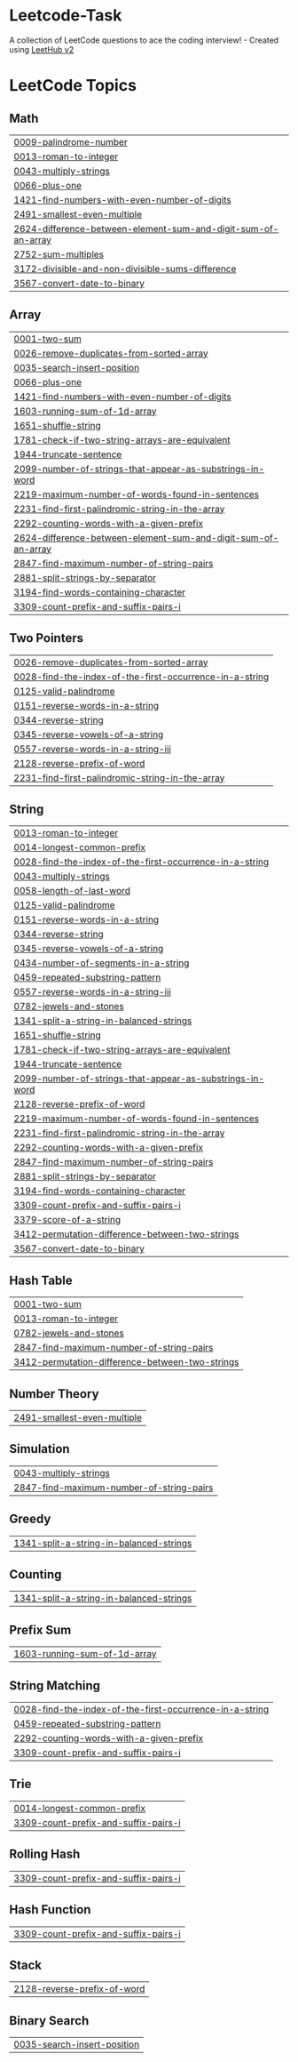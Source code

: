 # Leetcode-Task
A collection of LeetCode questions to ace the coding interview! - Created using [LeetHub v2](https://github.com/arunbhardwaj/LeetHub-2.0)

<!---LeetCode Topics Start-->
# LeetCode Topics
## Math
|  |
| ------- |
| [0009-palindrome-number](https://github.com/ZEENATH-964/Leetcode-Task/tree/master/0009-palindrome-number) |
| [0013-roman-to-integer](https://github.com/ZEENATH-964/Leetcode-Task/tree/master/0013-roman-to-integer) |
| [0043-multiply-strings](https://github.com/ZEENATH-964/Leetcode-Task/tree/master/0043-multiply-strings) |
| [0066-plus-one](https://github.com/ZEENATH-964/Leetcode-Task/tree/master/0066-plus-one) |
| [1421-find-numbers-with-even-number-of-digits](https://github.com/ZEENATH-964/Leetcode-Task/tree/master/1421-find-numbers-with-even-number-of-digits) |
| [2491-smallest-even-multiple](https://github.com/ZEENATH-964/Leetcode-Task/tree/master/2491-smallest-even-multiple) |
| [2624-difference-between-element-sum-and-digit-sum-of-an-array](https://github.com/ZEENATH-964/Leetcode-Task/tree/master/2624-difference-between-element-sum-and-digit-sum-of-an-array) |
| [2752-sum-multiples](https://github.com/ZEENATH-964/Leetcode-Task/tree/master/2752-sum-multiples) |
| [3172-divisible-and-non-divisible-sums-difference](https://github.com/ZEENATH-964/Leetcode-Task/tree/master/3172-divisible-and-non-divisible-sums-difference) |
| [3567-convert-date-to-binary](https://github.com/ZEENATH-964/Leetcode-Task/tree/master/3567-convert-date-to-binary) |
## Array
|  |
| ------- |
| [0001-two-sum](https://github.com/ZEENATH-964/Leetcode-Task/tree/master/0001-two-sum) |
| [0026-remove-duplicates-from-sorted-array](https://github.com/ZEENATH-964/Leetcode-Task/tree/master/0026-remove-duplicates-from-sorted-array) |
| [0035-search-insert-position](https://github.com/ZEENATH-964/Leetcode-Task/tree/master/0035-search-insert-position) |
| [0066-plus-one](https://github.com/ZEENATH-964/Leetcode-Task/tree/master/0066-plus-one) |
| [1421-find-numbers-with-even-number-of-digits](https://github.com/ZEENATH-964/Leetcode-Task/tree/master/1421-find-numbers-with-even-number-of-digits) |
| [1603-running-sum-of-1d-array](https://github.com/ZEENATH-964/Leetcode-Task/tree/master/1603-running-sum-of-1d-array) |
| [1651-shuffle-string](https://github.com/ZEENATH-964/Leetcode-Task/tree/master/1651-shuffle-string) |
| [1781-check-if-two-string-arrays-are-equivalent](https://github.com/ZEENATH-964/Leetcode-Task/tree/master/1781-check-if-two-string-arrays-are-equivalent) |
| [1944-truncate-sentence](https://github.com/ZEENATH-964/Leetcode-Task/tree/master/1944-truncate-sentence) |
| [2099-number-of-strings-that-appear-as-substrings-in-word](https://github.com/ZEENATH-964/Leetcode-Task/tree/master/2099-number-of-strings-that-appear-as-substrings-in-word) |
| [2219-maximum-number-of-words-found-in-sentences](https://github.com/ZEENATH-964/Leetcode-Task/tree/master/2219-maximum-number-of-words-found-in-sentences) |
| [2231-find-first-palindromic-string-in-the-array](https://github.com/ZEENATH-964/Leetcode-Task/tree/master/2231-find-first-palindromic-string-in-the-array) |
| [2292-counting-words-with-a-given-prefix](https://github.com/ZEENATH-964/Leetcode-Task/tree/master/2292-counting-words-with-a-given-prefix) |
| [2624-difference-between-element-sum-and-digit-sum-of-an-array](https://github.com/ZEENATH-964/Leetcode-Task/tree/master/2624-difference-between-element-sum-and-digit-sum-of-an-array) |
| [2847-find-maximum-number-of-string-pairs](https://github.com/ZEENATH-964/Leetcode-Task/tree/master/2847-find-maximum-number-of-string-pairs) |
| [2881-split-strings-by-separator](https://github.com/ZEENATH-964/Leetcode-Task/tree/master/2881-split-strings-by-separator) |
| [3194-find-words-containing-character](https://github.com/ZEENATH-964/Leetcode-Task/tree/master/3194-find-words-containing-character) |
| [3309-count-prefix-and-suffix-pairs-i](https://github.com/ZEENATH-964/Leetcode-Task/tree/master/3309-count-prefix-and-suffix-pairs-i) |
## Two Pointers
|  |
| ------- |
| [0026-remove-duplicates-from-sorted-array](https://github.com/ZEENATH-964/Leetcode-Task/tree/master/0026-remove-duplicates-from-sorted-array) |
| [0028-find-the-index-of-the-first-occurrence-in-a-string](https://github.com/ZEENATH-964/Leetcode-Task/tree/master/0028-find-the-index-of-the-first-occurrence-in-a-string) |
| [0125-valid-palindrome](https://github.com/ZEENATH-964/Leetcode-Task/tree/master/0125-valid-palindrome) |
| [0151-reverse-words-in-a-string](https://github.com/ZEENATH-964/Leetcode-Task/tree/master/0151-reverse-words-in-a-string) |
| [0344-reverse-string](https://github.com/ZEENATH-964/Leetcode-Task/tree/master/0344-reverse-string) |
| [0345-reverse-vowels-of-a-string](https://github.com/ZEENATH-964/Leetcode-Task/tree/master/0345-reverse-vowels-of-a-string) |
| [0557-reverse-words-in-a-string-iii](https://github.com/ZEENATH-964/Leetcode-Task/tree/master/0557-reverse-words-in-a-string-iii) |
| [2128-reverse-prefix-of-word](https://github.com/ZEENATH-964/Leetcode-Task/tree/master/2128-reverse-prefix-of-word) |
| [2231-find-first-palindromic-string-in-the-array](https://github.com/ZEENATH-964/Leetcode-Task/tree/master/2231-find-first-palindromic-string-in-the-array) |
## String
|  |
| ------- |
| [0013-roman-to-integer](https://github.com/ZEENATH-964/Leetcode-Task/tree/master/0013-roman-to-integer) |
| [0014-longest-common-prefix](https://github.com/ZEENATH-964/Leetcode-Task/tree/master/0014-longest-common-prefix) |
| [0028-find-the-index-of-the-first-occurrence-in-a-string](https://github.com/ZEENATH-964/Leetcode-Task/tree/master/0028-find-the-index-of-the-first-occurrence-in-a-string) |
| [0043-multiply-strings](https://github.com/ZEENATH-964/Leetcode-Task/tree/master/0043-multiply-strings) |
| [0058-length-of-last-word](https://github.com/ZEENATH-964/Leetcode-Task/tree/master/0058-length-of-last-word) |
| [0125-valid-palindrome](https://github.com/ZEENATH-964/Leetcode-Task/tree/master/0125-valid-palindrome) |
| [0151-reverse-words-in-a-string](https://github.com/ZEENATH-964/Leetcode-Task/tree/master/0151-reverse-words-in-a-string) |
| [0344-reverse-string](https://github.com/ZEENATH-964/Leetcode-Task/tree/master/0344-reverse-string) |
| [0345-reverse-vowels-of-a-string](https://github.com/ZEENATH-964/Leetcode-Task/tree/master/0345-reverse-vowels-of-a-string) |
| [0434-number-of-segments-in-a-string](https://github.com/ZEENATH-964/Leetcode-Task/tree/master/0434-number-of-segments-in-a-string) |
| [0459-repeated-substring-pattern](https://github.com/ZEENATH-964/Leetcode-Task/tree/master/0459-repeated-substring-pattern) |
| [0557-reverse-words-in-a-string-iii](https://github.com/ZEENATH-964/Leetcode-Task/tree/master/0557-reverse-words-in-a-string-iii) |
| [0782-jewels-and-stones](https://github.com/ZEENATH-964/Leetcode-Task/tree/master/0782-jewels-and-stones) |
| [1341-split-a-string-in-balanced-strings](https://github.com/ZEENATH-964/Leetcode-Task/tree/master/1341-split-a-string-in-balanced-strings) |
| [1651-shuffle-string](https://github.com/ZEENATH-964/Leetcode-Task/tree/master/1651-shuffle-string) |
| [1781-check-if-two-string-arrays-are-equivalent](https://github.com/ZEENATH-964/Leetcode-Task/tree/master/1781-check-if-two-string-arrays-are-equivalent) |
| [1944-truncate-sentence](https://github.com/ZEENATH-964/Leetcode-Task/tree/master/1944-truncate-sentence) |
| [2099-number-of-strings-that-appear-as-substrings-in-word](https://github.com/ZEENATH-964/Leetcode-Task/tree/master/2099-number-of-strings-that-appear-as-substrings-in-word) |
| [2128-reverse-prefix-of-word](https://github.com/ZEENATH-964/Leetcode-Task/tree/master/2128-reverse-prefix-of-word) |
| [2219-maximum-number-of-words-found-in-sentences](https://github.com/ZEENATH-964/Leetcode-Task/tree/master/2219-maximum-number-of-words-found-in-sentences) |
| [2231-find-first-palindromic-string-in-the-array](https://github.com/ZEENATH-964/Leetcode-Task/tree/master/2231-find-first-palindromic-string-in-the-array) |
| [2292-counting-words-with-a-given-prefix](https://github.com/ZEENATH-964/Leetcode-Task/tree/master/2292-counting-words-with-a-given-prefix) |
| [2847-find-maximum-number-of-string-pairs](https://github.com/ZEENATH-964/Leetcode-Task/tree/master/2847-find-maximum-number-of-string-pairs) |
| [2881-split-strings-by-separator](https://github.com/ZEENATH-964/Leetcode-Task/tree/master/2881-split-strings-by-separator) |
| [3194-find-words-containing-character](https://github.com/ZEENATH-964/Leetcode-Task/tree/master/3194-find-words-containing-character) |
| [3309-count-prefix-and-suffix-pairs-i](https://github.com/ZEENATH-964/Leetcode-Task/tree/master/3309-count-prefix-and-suffix-pairs-i) |
| [3379-score-of-a-string](https://github.com/ZEENATH-964/Leetcode-Task/tree/master/3379-score-of-a-string) |
| [3412-permutation-difference-between-two-strings](https://github.com/ZEENATH-964/Leetcode-Task/tree/master/3412-permutation-difference-between-two-strings) |
| [3567-convert-date-to-binary](https://github.com/ZEENATH-964/Leetcode-Task/tree/master/3567-convert-date-to-binary) |
## Hash Table
|  |
| ------- |
| [0001-two-sum](https://github.com/ZEENATH-964/Leetcode-Task/tree/master/0001-two-sum) |
| [0013-roman-to-integer](https://github.com/ZEENATH-964/Leetcode-Task/tree/master/0013-roman-to-integer) |
| [0782-jewels-and-stones](https://github.com/ZEENATH-964/Leetcode-Task/tree/master/0782-jewels-and-stones) |
| [2847-find-maximum-number-of-string-pairs](https://github.com/ZEENATH-964/Leetcode-Task/tree/master/2847-find-maximum-number-of-string-pairs) |
| [3412-permutation-difference-between-two-strings](https://github.com/ZEENATH-964/Leetcode-Task/tree/master/3412-permutation-difference-between-two-strings) |
## Number Theory
|  |
| ------- |
| [2491-smallest-even-multiple](https://github.com/ZEENATH-964/Leetcode-Task/tree/master/2491-smallest-even-multiple) |
## Simulation
|  |
| ------- |
| [0043-multiply-strings](https://github.com/ZEENATH-964/Leetcode-Task/tree/master/0043-multiply-strings) |
| [2847-find-maximum-number-of-string-pairs](https://github.com/ZEENATH-964/Leetcode-Task/tree/master/2847-find-maximum-number-of-string-pairs) |
## Greedy
|  |
| ------- |
| [1341-split-a-string-in-balanced-strings](https://github.com/ZEENATH-964/Leetcode-Task/tree/master/1341-split-a-string-in-balanced-strings) |
## Counting
|  |
| ------- |
| [1341-split-a-string-in-balanced-strings](https://github.com/ZEENATH-964/Leetcode-Task/tree/master/1341-split-a-string-in-balanced-strings) |
## Prefix Sum
|  |
| ------- |
| [1603-running-sum-of-1d-array](https://github.com/ZEENATH-964/Leetcode-Task/tree/master/1603-running-sum-of-1d-array) |
## String Matching
|  |
| ------- |
| [0028-find-the-index-of-the-first-occurrence-in-a-string](https://github.com/ZEENATH-964/Leetcode-Task/tree/master/0028-find-the-index-of-the-first-occurrence-in-a-string) |
| [0459-repeated-substring-pattern](https://github.com/ZEENATH-964/Leetcode-Task/tree/master/0459-repeated-substring-pattern) |
| [2292-counting-words-with-a-given-prefix](https://github.com/ZEENATH-964/Leetcode-Task/tree/master/2292-counting-words-with-a-given-prefix) |
| [3309-count-prefix-and-suffix-pairs-i](https://github.com/ZEENATH-964/Leetcode-Task/tree/master/3309-count-prefix-and-suffix-pairs-i) |
## Trie
|  |
| ------- |
| [0014-longest-common-prefix](https://github.com/ZEENATH-964/Leetcode-Task/tree/master/0014-longest-common-prefix) |
| [3309-count-prefix-and-suffix-pairs-i](https://github.com/ZEENATH-964/Leetcode-Task/tree/master/3309-count-prefix-and-suffix-pairs-i) |
## Rolling Hash
|  |
| ------- |
| [3309-count-prefix-and-suffix-pairs-i](https://github.com/ZEENATH-964/Leetcode-Task/tree/master/3309-count-prefix-and-suffix-pairs-i) |
## Hash Function
|  |
| ------- |
| [3309-count-prefix-and-suffix-pairs-i](https://github.com/ZEENATH-964/Leetcode-Task/tree/master/3309-count-prefix-and-suffix-pairs-i) |
## Stack
|  |
| ------- |
| [2128-reverse-prefix-of-word](https://github.com/ZEENATH-964/Leetcode-Task/tree/master/2128-reverse-prefix-of-word) |
## Binary Search
|  |
| ------- |
| [0035-search-insert-position](https://github.com/ZEENATH-964/Leetcode-Task/tree/master/0035-search-insert-position) |
<!---LeetCode Topics End-->